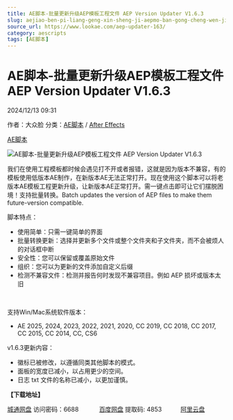 ```yaml
---
title: AE脚本-批量更新升级AEP模板工程文件 AEP Version Updater V1.6.3
slug: aejiao-ben-pi-liang-geng-xin-sheng-ji-aepmo-ban-gong-cheng-wen-jian-aep-version-updater-v1-6-3
source_url: https://www.lookae.com/aep-updater-163/
category: aescripts
tags: [AE脚本]
---
```

# AE脚本-批量更新升级AEP模板工程文件 AEP Version Updater V1.6.3

2024/12/13 09:31

作者：大众脸
分类：[AE脚本](https://www.lookae.com/after-effects/aescripts/) / [After Effects](https://www.lookae.com/after-effects/)

[AE脚本](https://www.lookae.com/tag/ae%e8%84%9a%e6%9c%ac/)

![AE脚本-批量更新升级AEP模板工程文件 AEP Version Updater V1.6.3](https://www.lookae.com/wp-content/uploads/2023/10/AEP-Version-Updater.jpg "AE脚本-批量更新升级AEP模板工程文件 AEP Version Updater V1.6.3-LookAE.com")

我们在使用工程模板都时候会遇见打不开或者报错，这就是因为版本不兼容，有的模板使用低版本AE制作，在新版本AE无法正常打开。现在使用这个脚本可以将老版本AE模板工程更新升级，让新版本AE正常打开。需一键点击即可让它们摆脱困境！支持批量转换。Batch updates the version of AEP files to make them future-version compatible.

脚本特点：

* 使用简单：只需一键简单的界面
* 批量转换更新：选择并更新多个文件或整个文件夹和子文件夹，而不会被烦人的对话框中断
* 安全性：您可以保留或覆盖原始文件
* 组织：您可以为更新的文件添加自定义后缀
* 检测不兼容文件：检测并报告何时发现不兼容项目。例如 AEP 损坏或版本太旧

[﻿](https://cloud.video.taobao.com/play/u/null/p/1/e/6/t/1/431452961154.mp4)

支持Win/Mac系统软件版本：

* AE 2025, 2024, 2023, 2022, 2021, 2020, CC 2019, CC 2018, CC 2017, CC 2015, CC 2014, CC, CS6

v1.6.3更新内容：

* 徽标已被修改，以遵循同类其他脚本的模式。
* 面板的宽度已减小，以占用更少的空间。
* 日志 txt 文件的名称已减小，以更加谨慎。

**【下载地址】**

[城通网盘](https://url70.ctfile.com/f/2827370-1435725229-4e8978?p=4431) 访问密码：6688            [百度网盘](https://pan.baidu.com/s/16YKosxd7cStXFkxKpOiLdA?pwd=4853) 提取码: 4853           [阿里云盘](https://www.alipan.com/s/jhndwnwT5eU)
